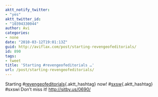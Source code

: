 ```yaml
---
aktt_notify_twitter:
- "yes"
aktt_twitter_id:
- "10394330044"
author: Avi
categories:
- none
date: "2010-03-12T19:01:13Z"
guid: http://aviflax.com/post/starting-revengeofeditorials/
id: 890
tags:
- tweet
title: 'Starting #revengeofeditorials …'
url: /post/starting-revengeofeditorials/
---
```

Starting #[revengeofeditorials](http://search.twitter.com/search?q=%23revengeofeditorials){.aktt_hashtag} now! #[sxsw](http://search.twitter.com/search?q=%23sxsw){.aktt_hashtag} #sxswi Don&#8217;t miss it! <a href="http://sitby.us/0690/" rel="nofollow">http://sitby.us/0690/</a>